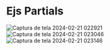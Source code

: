 # Ejs Partials

![Captura de tela 2024-02-21 022921](https://github.com/Jezebel1990/portfolio-ejs-partials/assets/75287031/d6afbd04-f02a-4560-972e-3a67cd675a13)
![Captura de tela 2024-02-21 023046](https://github.com/Jezebel1990/portfolio-ejs-partials/assets/75287031/58d7894b-9d89-4a74-97f9-122fd1f29ec2)
![Captura de tela 2024-02-21 023146](https://github.com/Jezebel1990/portfolio-ejs-partials/assets/75287031/c1a9f4b6-ef10-4ca3-bfc6-c5d4f5ae87b9)
